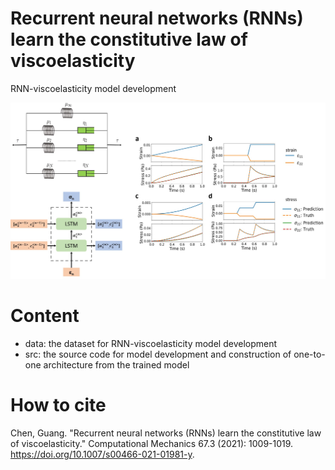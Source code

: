 # Recurrent neural networks (RNNs) learn the constitutive law of viscoelasticity
RNN-viscoelasticity model development

![RNN-viscoelasticity](./rnn.jpg)

# Content
- data: the dataset for RNN-viscoelasticity model development
- src: the source code for model development and construction of one-to-one architecture from the trained model

# How to cite
Chen, Guang. "Recurrent neural networks (RNNs) learn the constitutive law of viscoelasticity." Computational Mechanics 67.3 (2021): 1009-1019. https://doi.org/10.1007/s00466-021-01981-y.
